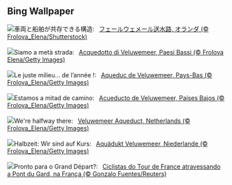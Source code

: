 ## Bing Wallpaper
![](https://www.bing.com/th?id=OHR.HalfwayBoats_JA-JP0449681577_UHD.jpg&w=1000)車両と船舶が共存できる構造:&nbsp;&ensp;[フェールウェメール送水路, オランダ (© Frolova_Elena/Shutterstock)](https://www.bing.com/th?id=OHR.HalfwayBoats_JA-JP0449681577_UHD.jpg)
<br><br/>
![](https://www.bing.com/th?id=OHR.HalfwayBoats_IT-IT1946510861_UHD.jpg&w=1000)Siamo a metà strada:&nbsp;&ensp;[Acquedotto di Veluwemeer, Paesi Bassi (© Frolova Elena/Getty Images)](https://www.bing.com/th?id=OHR.HalfwayBoats_IT-IT1946510861_UHD.jpg)
<br><br/>
![](https://www.bing.com/th?id=OHR.HalfwayBoats_FR-FR9069255217_UHD.jpg&w=1000)Le juste milieu… de l’année !:&nbsp;&ensp;[Aqueduc de Veluwemeer, Pays-Bas (© Frolova_Elena/Getty Images)](https://www.bing.com/th?id=OHR.HalfwayBoats_FR-FR9069255217_UHD.jpg)
<br><br/>
![](https://www.bing.com/th?id=OHR.HalfwayBoats_ES-ES5466545154_UHD.jpg&w=1000)Estamos a mitad de camino:&nbsp;&ensp;[Acueducto de Veluwemeer, Países Bajos (© Frolova_Elena/Getty Images)](https://www.bing.com/th?id=OHR.HalfwayBoats_ES-ES5466545154_UHD.jpg)
<br><br/>
![](https://www.bing.com/th?id=OHR.HalfwayBoats_EN-GB2866827460_UHD.jpg&w=1000)We're halfway there:&nbsp;&ensp;[Veluwemeer Aqueduct, Netherlands (© Frolova_Elena/Getty Images)](https://www.bing.com/th?id=OHR.HalfwayBoats_EN-GB2866827460_UHD.jpg)
<br><br/>
![](https://www.bing.com/th?id=OHR.HalfwayBoats_DE-DE4239098314_UHD.jpg&w=1000)Halbzeit: Wir sind auf Kurs:&nbsp;&ensp;[Aquädukt Veluwemeer, Niederlande (© Frolova_Elena/Getty Images)](https://www.bing.com/th?id=OHR.HalfwayBoats_DE-DE4239098314_UHD.jpg)
<br><br/>
![](https://www.bing.com/th?id=OHR.PelotonPont_PT-BR5941556795_UHD.jpg&w=1000)Pronto para o Grand Départ?:&nbsp;&ensp;[Ciclistas do Tour de France atravessando a Pont du Gard, na França (© Gonzalo Fuentes/Reuters)](https://www.bing.com/th?id=OHR.PelotonPont_PT-BR5941556795_UHD.jpg)
<br><br/>

